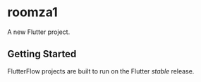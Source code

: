 # roomza1

A new Flutter project.

## Getting Started

FlutterFlow projects are built to run on the Flutter _stable_ release.
